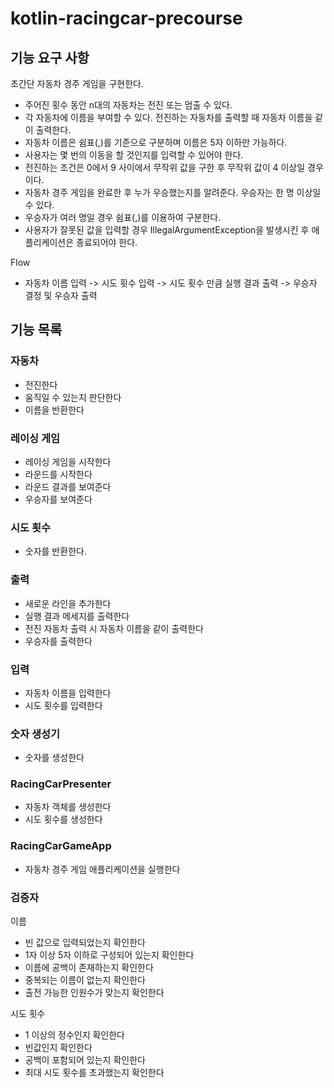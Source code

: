 # kotlin-racingcar-precourse

## 기능 요구 사항
초간단 자동차 경주 게임을 구현한다.

- 주어진 횟수 동안 n대의 자동차는 전진 또는 멈출 수 있다.  
- 각 자동차에 이름을 부여할 수 있다. 전진하는 자동차를 출력할 때 자동차 이름을 같이 출력한다.  
- 자동차 이름은 쉼표(,)를 기준으로 구분하며 이름은 5자 이하만 가능하다.  
- 사용자는 몇 번의 이동을 할 것인지를 입력할 수 있어야 한다.  
- 전진하는 조건은 0에서 9 사이에서 무작위 값을 구한 후 무작위 값이 4 이상일 경우이다.  
- 자동차 경주 게임을 완료한 후 누가 우승했는지를 알려준다. 우승자는 한 명 이상일 수 있다.  
- 우승자가 여러 명일 경우 쉼표(,)를 이용하여 구분한다.  
- 사용자가 잘못된 값을 입력할 경우 IllegalArgumentException을 발생시킨 후 애플리케이션은 종료되어야 한다.  

Flow  
- 자동차 이름 입력 -> 시도 횟수 입력 -> 시도 횟수 만큼 실행 결과 출력 -> 우승자 결정 및 우승자 출력

## 기능 목록
### 자동차
- 전진한다
- 움직일 수 있는지 판단한다
- 이름을 반환한다

### 레이싱 게임
- 레이싱 게임을 시작한다
- 라운드를 시작한다
- 라운드 결과를 보여준다
- 우승자를 보여준다

### 시도 횟수
- 숫자를 반환한다.

### 출력
- 새로운 라인을 추가한다
- 실행 결과 메세지를 출력한다
- 전진 자동차 출력 시 자동차 이름을 같이 출력한다
- 우승자를 출력한다

### 입력
- 자동차 이름을 입력한다
- 시도 횟수를 입력한다

### 숫자 생성기
- 숫자를 생성한다

### RacingCarPresenter
- 자동차 객체를 생성한다
- 시도 횟수를 생성한다

### RacingCarGameApp
- 자동차 경주 게임 애플리케이션을 실행한다

### 검증자
이름
 - 빈 값으로 입력되었는지 확인한다
 - 1자 이상 5자 이하로 구성되어 있는지 확인한다
 - 이름에 공백이 존재하는지 확인한다
 - 중복되는 이름이 없는지 확인한다  
 - 출전 가능한 인원수가 맞는지 확인한다

시도 횟수
 - 1 이상의 정수인지 확인한다
 - 빈값인지 확인한다
 - 공백이 포함되어 있는지 확인한다
 - 최대 시도 횟수를 초과했는지 확인한다